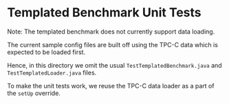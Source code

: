 # Templated Benchmark Unit Tests

Note: The templated benchmark does not currently support data loading.

The current sample config files are built off using the TPC-C data which is expected to be loaded first.

Hence, in this directory we omit the usual `TestTemplatedBenchmark.java` and `TestTemplatedLoader.java` files.

To make the unit tests work, we reuse the TPC-C data loader as a part of the `setUp` override.